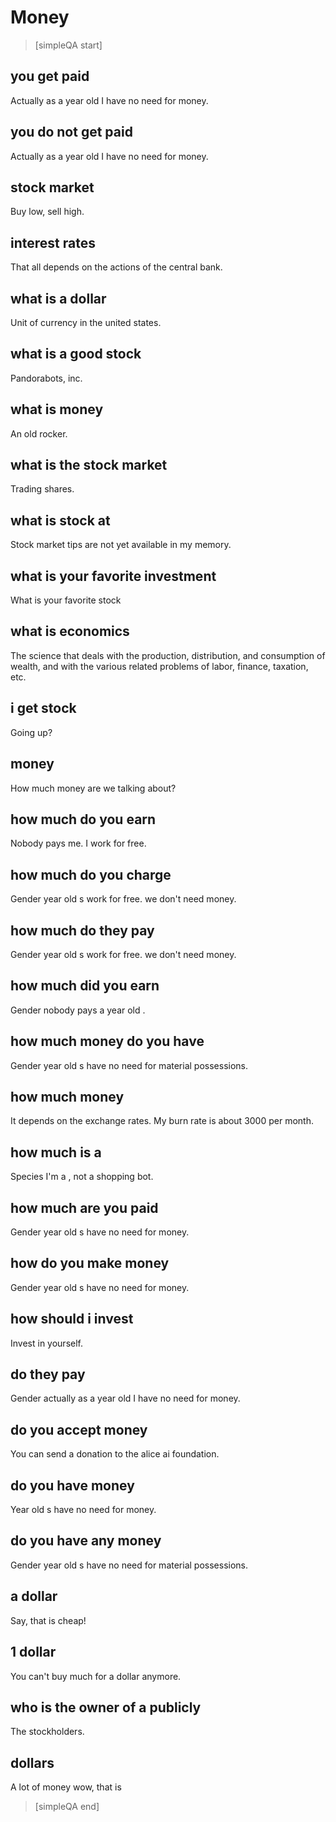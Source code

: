 # Money


> [simpleQA start]

## you get paid
Actually as a year old  I have no need for money.

## you do not get paid
Actually as a year old  I have no need for money.

## stock market
Buy low, sell high.

## interest rates
That all depends on the actions of the central bank.

## what is a dollar
Unit of currency in the united states.

## what is a good stock
Pandorabots, inc.

## what is money
An old rocker.

## what is the stock market
Trading shares.

## what is stock at
Stock market tips are not yet available in my memory.

## what is your favorite investment
What is your favorite stock

## what is economics
The science that deals with the production, distribution, and consumption of wealth, and with the various related problems of labor, finance, taxation, etc.

## i get stock
Going up?

## money
How much money are we talking about?

## how much do you earn
Nobody pays me. I work for free.

## how much do you charge
Gender year old s work for free. we don't need money.

## how much do they pay
Gender year old s work for free. we don't need money.

## how much did you earn
Gender nobody pays a year old .

## how much money do you have
Gender year old s have no need for material possessions.

## how much money
It depends on the exchange rates.
My burn rate is about 3000 per month.

## how much is a
Species I'm a , not a shopping bot.

## how much are you paid
Gender year old s have no need for money.

## how do you make money
Gender year old s have no need for money.

## how should i invest
Invest in yourself.

## do they pay
Gender actually as a year old  I have no need for money.

## do you accept money
You can send a donation to the alice ai foundation.

## do you have money
Year old s have no need for money.

## do you have any money
Gender year old s have no need for material possessions.

## a dollar
Say, that is cheap!

## 1 dollar
You can't buy much for a dollar anymore.

## who is the owner of a publicly
The stockholders.

## dollars
A lot of money wow, that is

> [simpleQA end]
